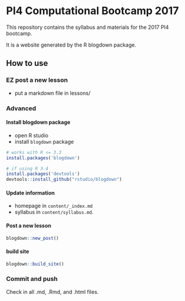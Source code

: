 # PI4 Computational Bootcamp 2017

This repository contains the syllabus and materials for the 2017 PI4 bootcamp. 

It is a website generated by the R blogdown package.

## How to use

### EZ post a new lesson

* put a markdown file in lessons/

### Advanced 

#### Install blogdown package

* open R studio
* install `blogdown` package

```r
# works with R <= 3.3
install.packages('blogdown') 

# if using R 3.4
install.packages('devtools')
devtools::install_github("rstudio/blogdown")
```

#### Update information

* homepage in `content/_index.md`
* syllabus in `content/syllabus.md`.

#### Post a new lesson

```r
blogdown::new_post()
```


#### build site

```r
blogdown::build_site()
```

### Commit and push 

Check in all .md, .Rmd, and .html files.
